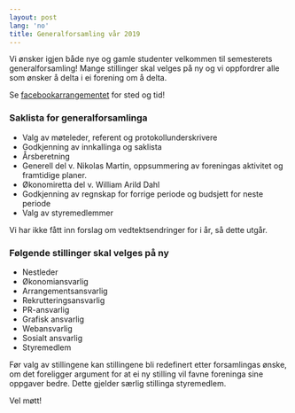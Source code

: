 ```yaml
---
layout: post
lang: 'no'
title: Generalforsamling vår 2019
---
```

Vi ønsker igjen både nye og gamle studenter velkommen til semesterets generalforsamling!
Mange stillinger skal velges på ny og vi oppfordrer alle som ønsker å delta i ei forening om å delta.

Se [facebookarrangementet](https://www.facebook.com/events/873813552984117/) for sted og tid!

### Saklista for generalforsamlinga
- Valg av møteleder, referent og protokollunderskrivere
- Godkjenning av innkallinga og saklista
- Årsberetning
- Generell del v. Nikolas Martin, oppsummering av foreningas aktivitet og framtidige planer.
- Økonomiretta del v. William Arild Dahl
- Godkjenning av regnskap for forrige periode og budsjett for neste periode
- Valg av styremedlemmer

Vi har ikke fått inn forslag om vedtektsendringer for i år, så dette utgår.

### Følgende stillinger skal velges på ny
- Nestleder
- Økonomiansvarlig
- Arrangementsansvarlig
- Rekrutteringsansvarlig
- PR-ansvarlig
- Grafisk ansvarlig
- Webansvarlig
- Sosialt ansvarlig
- Styremedlem

Før valg av stillingene kan stillingene bli redefinert etter forsamlingas ønske, om
det foreligger argument for at ei ny stilling vil favne foreninga sine oppgaver bedre.
Dette gjelder særlig stillinga styremedlem.

Vel møtt!
